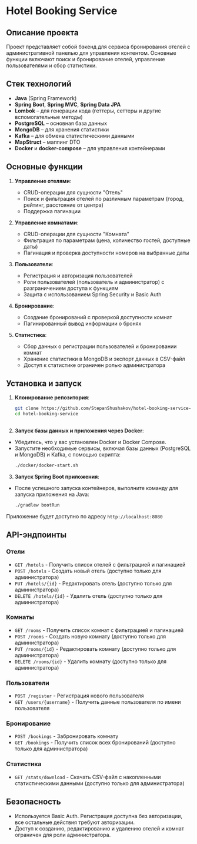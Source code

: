 # Hotel Booking Service

## Описание проекта
Проект представляет собой бэкенд для сервиса бронирования отелей с административной панелью для управления контентом. Основные функции включают поиск и бронирование отелей, управление пользователями и сбор статистики.

## Стек технологий
- **Java** (Spring Framework)
- **Spring Boot**, **Spring MVC**, **Spring Data JPA**
- **Lombok** – для генерации кода (геттеры, сеттеры и другие вспомогательные методы)
- **PostgreSQL** – основная база данных
- **MongoDB** – для хранения статистики
- **Kafka** – для обмена статистическими данными
- **MapStruct** – маппинг DTO
- **Docker** и **docker-compose** – для управления контейнерами

## Основные функции
1. **Управление отелями**:
    - CRUD-операции для сущности "Отель"
    - Поиск и фильтрация отелей по различным параметрам (город, рейтинг, расстояние от центра)
    - Поддержка пагинации

2. **Управление комнатами**:
    - CRUD-операции для сущности "Комната"
    - Фильтрация по параметрам (цена, количество гостей, доступные даты)
    - Пагинация и проверка доступности номеров на выбранные даты

3. **Пользователи**:
    - Регистрация и авторизация пользователей
    - Роли пользователей (пользователь и администратор) с разграничением доступа к функциям
    - Защита с использованием Spring Security и Basic Auth

4. **Бронирование**:
    - Создание бронирований с проверкой доступности комнат
    - Пагинированный вывод информации о бронях

5. **Статистика**:
    - Сбор данных о регистрации пользователей и бронировании комнат
    - Хранение статистики в MongoDB и экспорт данных в CSV-файл
    - Доступ к статистике ограничен ролью администратора

## Установка и запуск
1. **Клонирование репозитория**:
   ```bash
   git clone https://github.com/StepanShushakov/hotel-booking-service-backend.git
   cd hotel-booking-service 
 
2. **Запуск базы данных и приложения через Docker**:
- Убедитесь, что у вас установлен Docker и Docker Compose.
- Запустите необходимые сервисы, включая базы данных (PostgreSQL и MongoDB) и Kafka, с помощью скрипта:
   ```bash
   ./docker/docker-start.sh
 
3. **Запуск Spring Boot приложения**:
- После успешного запуска контейнеров, выполните команду для запуска приложения на Java:
   ```bash
   ./gradlew bootRun
Приложение будет доступно по адресу `http://localhost:8080`

## API-эндпоинты
### Отели
- `GET /hotels` - Получить список отелей с фильтрацией и пагинацией
- `POST /hotels` - Создать новый отель (доступно только для администратора)
- `PUT /hotels/{id}` - Редактировать отель (доступно только для администратора)
- `DELETE /hotels/{id}` - Удалить отель (доступно только для администратора)

### Комнаты
- `GET /rooms` - Получить список комнат с фильтрацией и пагинацией
- `POST /rooms` - Создать новую комнату (доступно только для администратора)
- `PUT /rooms/{id}` - Редактировать комнату (доступно только для администратора)
- `DELETE /rooms/{id}` - Удалить комнату (доступно только для администратора)

### Пользователи
- `POST /register` - Регистрация нового пользователя
- `GET /users/{username}` - Получить данные пользователя по имени пользователя

### Бронирование
- `POST /bookings` - Забронировать комнату
- `GET /bookings` - Получить список всех бронирований (доступно только для администратора)

### Статистика
- `GET /stats/download` - Скачать CSV-файл с накопленными статистическими данными (доступно только для администратора)

## Безопасность
- Используется Basic Auth. Регистрация доступна без авторизации, все остальные действия требуют авторизации.
- Доступ к созданию, редактированию и удалению отелей и комнат ограничен для роли администратора.